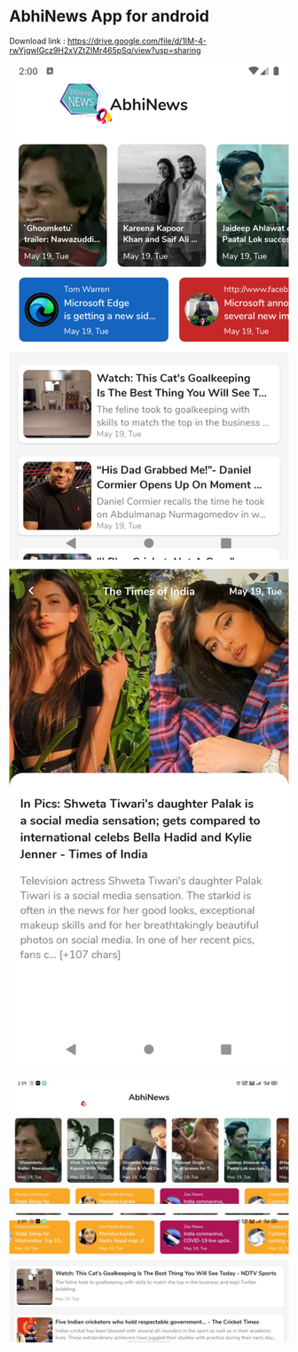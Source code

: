 # AbhiNews App for android

Download link : https://drive.google.com/file/d/1IM-4-rwYjqwlGcz9H2xVZtZIMr465pSq/view?usp=sharing


![Screenshot 1](screeshot1.png)



![Screenshot 2](screenshot2.png)



![Screenshot 3](Screenshot_2020-05-20-02-39-13-88.jpg)


![Screenshot 4](Screenshot_2020-05-20-02-39-21-87.jpg)
